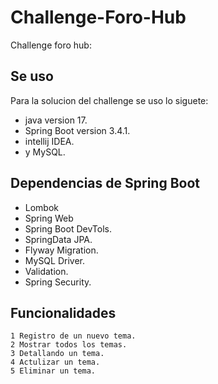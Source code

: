 # Challenge-Foro-Hub
Challenge foro hub:
## Se uso
Para la solucion del challenge se uso lo siguete:
- java version 17.
- Spring Boot version 3.4.1.
- intellij IDEA.
- y MySQL.

## Dependencias de Spring Boot
- Lombok
- Spring Web
- Spring Boot DevTols.
- SpringData JPA.
- Flyway Migration.
- MySQL Driver.
- Validation.
- Spring Security.

## Funcionalidades
    1 Registro de un nuevo tema.
    2 Mostrar todos los temas.
    3 Detallando un tema.
    4 Actulizar un tema.
    5 Eliminar un tema.
